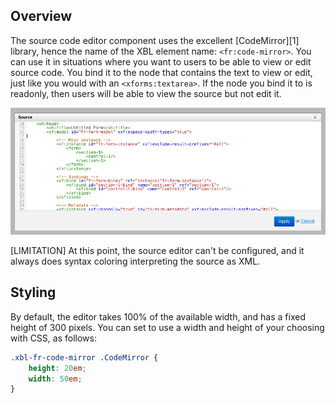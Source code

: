 

## Overview

The source code editor component uses the excellent [CodeMirror][1] library, hence the name of the XBL element name: `<fr:code-mirror>`. You can use it in situations where you want to users to be able to view or edit source code. You bind it to the node that contains the text to view or edit, just like you would with an `<xforms:textarea>`. If the node you bind it to is readonly, then users will be able to view the source but not edit it.

![](images/xbl-code-mirror.png)

[LIMITATION] At this point, the source editor can't be configured, and it always does syntax coloring interpreting the source as XML.

## Styling

By default, the editor takes 100% of the available width, and has a fixed height of 300 pixels. You can set to use a width and height of your choosing with CSS, as follows:

```css
.xbl-fr-code-mirror .CodeMirror {
    height: 20em;
    width: 50em;
}
```
